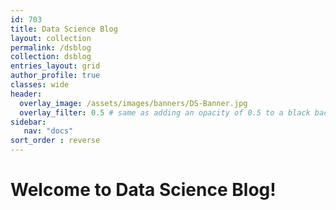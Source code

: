 ```yaml
---
id: 703    
title: Data Science Blog
layout: collection
permalink: /dsblog
collection: dsblog
entries_layout: grid
author_profile: true
classes: wide
header:
  overlay_image: /assets/images/banners/DS-Banner.jpg
  overlay_filter: 0.5 # same as adding an opacity of 0.5 to a black background
sidebar:
   nav: "docs"
sort_order : reverse   
---
```


# Welcome to Data Science Blog!

